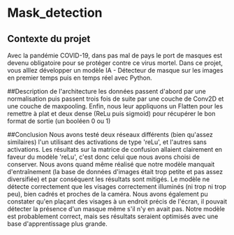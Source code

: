 # Mask_detection

## Contexte du projet

Avec la pandémie COVID-19, dans pas mal de pays le port de masques est devenu obligatoire pour se protéger contre ce virus mortel. Dans ce projet, vous alllez développer un modèle IA - Détecteur de masque sur les images en premier temps puis en temps réel avec Python.








##Description de l'architecture
les données passent d'abord par une normalisation puis passent trois fois de suite par une couche de Conv2D et une couche de maxpooling. Enfin, nous leur appliquons un Flatten pour les remettre à plat et deux dense (ReLu puis sigmoid) pour récupérer le bon format de sortie (un booléen 0 ou 1)



##Conclusion
Nous avons testé deux réseaux différents (bien qu'assez similaires) l'un utilisant des activations de type 'reLu', et l'autres sans activations. Les résultats sur la matrice de confusion allaient clairement en faveur du modèle 'reLu', c'est donc celui que nous avons choisi de conserver.
Nous avons quand même réalisé que notre modèle manquait d'entraînement (la base de données d'images était trop petite et pas assez diversifiée) et par conséquent les résultats sont mitigés. Le modèle ne détecte correctement que les visages correctement illuminés (ni trop ni trop peu), bien cadrés et proches de la caméra. Nous avons également pu constater qu'en plaçant des visages à un endroit précis de l'écran, il pouvait détecter la présence d'un masque même s'il n'y en avait pas.
Notre modèle est probablement correct, mais ses résultats seraient optimisés avec une base d'apprentissage plus grande.
